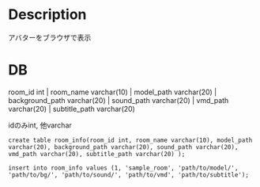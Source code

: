 # Description
アバターをブラウザで表示

# DB
room_id int | room_name varchar(10) | model_path varchar(20) | background_path varchar(20) | sound_path varchar(20) | vmd_path varchar(20) |  subtitle_path varchar(20)

idのみint, 他varchar

```
create table room_info(room_id int, room_name varchar(10), model_path varchar(20), background_path varchar(20), sound_path varchar(20), vmd_path varchar(20), subtitle_path varchar(20) );
```

```
insert into room_info values (1, 'sample_room', 'path/to/model/', 'path/to/bg/', 'path/to/sound/', 'path/to/vmd', 'path/to/subtitle');
```